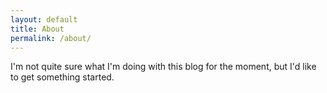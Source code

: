 ```yaml
---
layout: default
title: About
permalink: /about/
---
```


I'm not quite sure what I'm doing with this blog for the moment, but I'd like to get something started.
